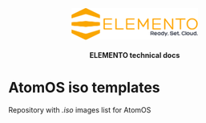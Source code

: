 <center>
    <br/>
    <br/>
    <br/>
    <img src="https://raw.githubusercontent.com/Elemento-Modular-Cloud/graphic-assets/main/logos/horizontal/Logo%20horizontal%20lightbg%20transp.svg" width=50%/>
    <br/>
    <h4>
        ELEMENTO technical docs
    </h4>
</center>

# AtomOS iso templates

Repository with *.iso* images list for AtomOS
